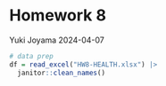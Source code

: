 Homework 8
================
Yuki Joyama
2024-04-07

``` r
# data prep
df = read_excel("HW8-HEALTH.xlsx") |> 
  janitor::clean_names()
```
